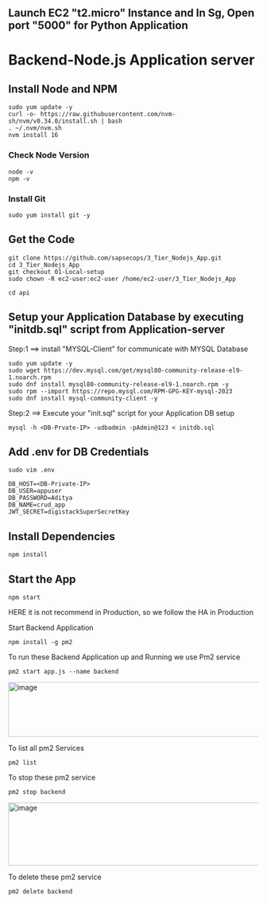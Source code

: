 ## Launch EC2 "t2.micro" Instance and In Sg, Open port "5000" for Python Application 
# Backend-Node.js Application server

## Install Node and NPM
```
sudo yum update -y
curl -o- https://raw.githubusercontent.com/nvm-sh/nvm/v0.34.0/install.sh | bash
. ~/.nvm/nvm.sh
nvm install 16
```
### Check Node Version
```
node -v
npm -v
```
### Install Git
```
sudo yum install git -y
```
## Get the Code
```
git clone https://github.com/sapsecops/3_Tier_Nodejs_App.git
cd 3_Tier_Nodejs_App
git checkout 01-Local-setup
sudo chown -R ec2-user:ec2-user /home/ec2-user/3_Tier_Nodejs_App
```
```
cd api
```
## Setup your Application Database by executing "initdb.sql" script from Application-server

Step:1 ==> install "MYSQL-Client" for communicate with MYSQL Database
```
sudo yum update -y
sudo wget https://dev.mysql.com/get/mysql80-community-release-el9-1.noarch.rpm
sudo dnf install mysql80-community-release-el9-1.noarch.rpm -y
sudo rpm --import https://repo.mysql.com/RPM-GPG-KEY-mysql-2023
sudo dnf install mysql-community-client -y
```
Step:2 ==> Execute your "init.sql" script for your Application DB setup

```
mysql -h <DB-Prvate-IP> -udbadmin -pAdmin@123 < initdb.sql
```
## Add .env for DB Credentials 
```
sudo vim .env
```
```
DB_HOST=<DB-Private-IP>
DB_USER=appuser
DB_PASSWORD=Aditya
DB_NAME=crud_app
JWT_SECRET=digistackSuperSecretKey
```

## Install Dependencies
```
npm install
```

## Start the App
```
npm start
```
HERE it is not recommend in Production, so we follow the HA in Production

Start Backend Application
```
npm install -g pm2
```
To run these Backend Application up and Running we use Pm2 service
```
pm2 start app.js --name backend
```
<img width="1089" height="110" alt="image" src="https://github.com/user-attachments/assets/4acd9488-9434-4dc3-86a1-c598bd6658c0" />

To list all pm2 Services
```
pm2 list
```
To stop these pm2 service
```
pm2 stop backend
```
<img width="1105" height="127" alt="image" src="https://github.com/user-attachments/assets/a584378a-fb91-4911-8112-51cf7e49ab0e" />

To delete these pm2 service
```
pm2 delete backend
```

